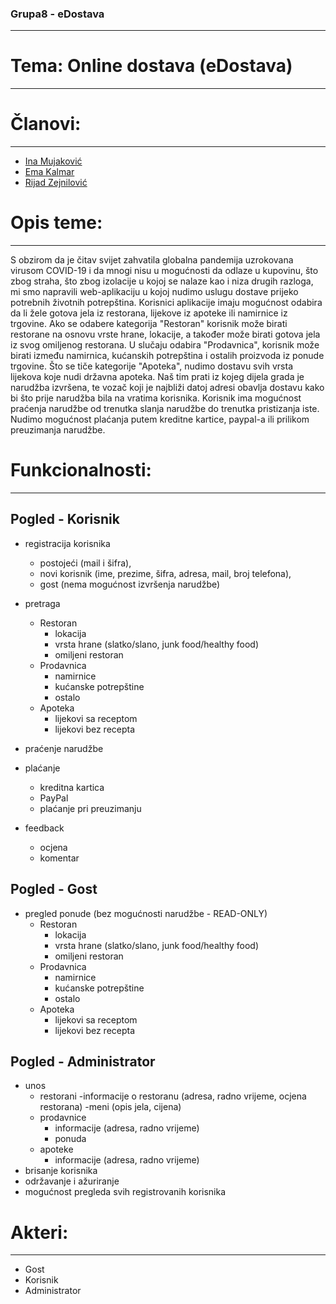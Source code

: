 ### Grupa8 - eDostava
----------------------

# Tema: Online dostava (eDostava)

-------------------------

# Članovi:

-------------------------

* [Ina Mujaković](https://github.com/inamujakovic)
* [Ema Kalmar](https://github.com/ekalmar1)
* [Rijad Zejnilović](https://github.com/Riqui10)

# Opis teme:
-------------------------

S obzirom da je čitav svijet zahvatila globalna pandemija uzrokovana virusom COVID-19 i da mnogi nisu u mogućnosti da odlaze u kupovinu, što zbog straha,
što zbog izolacije u kojoj se nalaze kao i niza drugih razloga, mi smo napravili web-aplikaciju u kojoj nudimo uslugu dostave prijeko potrebnih životnih potrepština.
Korisnici aplikacije imaju mogućnost odabira da li žele gotova jela iz restorana, lijekove iz apoteke ili namirnice iz trgovine.
Ako se odabere kategorija "Restoran" korisnik može birati restorane na osnovu vrste hrane, lokacije, a također može birati gotova jela iz svog omiljenog restorana.
U slučaju odabira "Prodavnica", korisnik može birati između namirnica, kućanskih potrepština i ostalih proizvoda iz ponude trgovine.
Što se tiče kategorije "Apoteka", nudimo dostavu svih vrsta lijekova koje nudi državna apoteka.
Naš tim prati iz kojeg dijela grada je narudžba izvršena, te vozač koji je najbliži datoj adresi obavlja dostavu kako bi što prije narudžba bila na vratima korisnika.
Korisnik ima mogućnost praćenja narudžbe od trenutka slanja narudžbe do trenutka pristizanja iste.
Nudimo mogućnost plaćanja putem kreditne kartice, paypal-a ili prilikom preuzimanja narudžbe. 

# Funkcionalnosti:
-------------------------

## Pogled - Korisnik
* registracija korisnika 
	- postojeći (mail i šifra),
	- novi korisnik (ime, prezime, šifra, adresa, mail, broj telefona),
	- gost (nema mogućnost izvršenja narudžbe)
* pretraga
	- Restoran
		- lokacija
		- vrsta hrane (slatko/slano, junk food/healthy food)
		- omiljeni restoran
	- Prodavnica
		- namirnice
		- kućanske potrepštine
		- ostalo
	- Apoteka
		- lijekovi sa receptom
		- lijekovi bez recepta  
 
* praćenje narudžbe
* plaćanje
	- kreditna kartica
	- PayPal
	- plaćanje pri preuzimanju
* feedback
	- ocjena
	- komentar

## Pogled - Gost
* pregled ponude (bez mogućnosti narudžbe - READ-ONLY)
	- Restoran
		- lokacija
		- vrsta hrane (slatko/slano, junk food/healthy food)
		- omiljeni restoran
	- Prodavnica
		- namirnice
		- kućanske potrepštine
		- ostalo
	- Apoteka
		- lijekovi sa receptom
		- lijekovi bez recepta

## Pogled - Administrator
* unos
	- restorani
		-informacije o restoranu (adresa, radno vrijeme, ocjena restorana)
		-meni (opis jela, cijena)
	- prodavnice
		- informacije (adresa, radno vrijeme)
		- ponuda
	- apoteke
		- informacije (adresa, radno vrijeme)
* brisanje korisnika
* održavanje i ažuriranje 
* mogućnost pregleda svih registrovanih korisnika

# Akteri:
-------------------------

* Gost
* Korisnik
* Administrator

